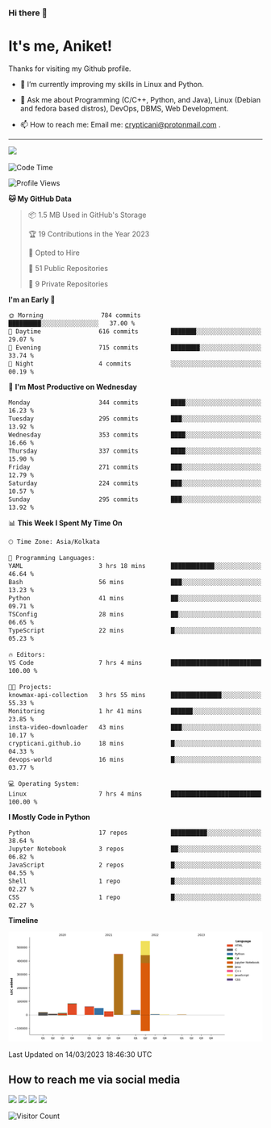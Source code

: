 ### Hi there 👋

   # It's me, Aniket!
   Thanks for visiting my Github profile.

<!--
**crypticani/crypticani** is a ✨ _special_ ✨ repository because its `README.md` (this file) appears on your GitHub profile. -->

- 🌱 I’m currently improving my skills in Linux and Python.

- 💬 Ask me about Programming (C/C++, Python, and Java), Linux (Debian and fedora based distros), DevOps, DBMS, Web Development.

- 📫 How to reach me: Email me: crypticani@protonmail.com .

---

<a href="#"><img src="https://github-readme-stats.vercel.app/api?username=crypticani&show_icons=true&hide_border=false&layout=default&theme=dracula&count_private=true"></a>

<!--START_SECTION:waka-->
![Code Time](http://img.shields.io/badge/Code%20Time-449%20hrs%2045%20mins-blue)

![Profile Views](http://img.shields.io/badge/Profile%20Views-1-blue)

**🐱 My GitHub Data** 

> 📦 1.5 MB Used in GitHub's Storage 
 > 
> 🏆 19 Contributions in the Year 2023
 > 
> 💼 Opted to Hire
 > 
> 📜 51 Public Repositories 
 > 
> 🔑 9 Private Repositories 
 > 
**I'm an Early 🐤** 

```text
🌞 Morning                784 commits         █████████░░░░░░░░░░░░░░░░   37.00 % 
🌆 Daytime                616 commits         ███████░░░░░░░░░░░░░░░░░░   29.07 % 
🌃 Evening                715 commits         ████████░░░░░░░░░░░░░░░░░   33.74 % 
🌙 Night                  4 commits           ░░░░░░░░░░░░░░░░░░░░░░░░░   00.19 % 
```
📅 **I'm Most Productive on Wednesday** 

```text
Monday                   344 commits         ████░░░░░░░░░░░░░░░░░░░░░   16.23 % 
Tuesday                  295 commits         ███░░░░░░░░░░░░░░░░░░░░░░   13.92 % 
Wednesday                353 commits         ████░░░░░░░░░░░░░░░░░░░░░   16.66 % 
Thursday                 337 commits         ████░░░░░░░░░░░░░░░░░░░░░   15.90 % 
Friday                   271 commits         ███░░░░░░░░░░░░░░░░░░░░░░   12.79 % 
Saturday                 224 commits         ███░░░░░░░░░░░░░░░░░░░░░░   10.57 % 
Sunday                   295 commits         ███░░░░░░░░░░░░░░░░░░░░░░   13.92 % 
```


📊 **This Week I Spent My Time On** 

```text
🕑︎ Time Zone: Asia/Kolkata

💬 Programming Languages: 
YAML                     3 hrs 18 mins       ████████████░░░░░░░░░░░░░   46.64 % 
Bash                     56 mins             ███░░░░░░░░░░░░░░░░░░░░░░   13.23 % 
Python                   41 mins             ██░░░░░░░░░░░░░░░░░░░░░░░   09.71 % 
TSConfig                 28 mins             ██░░░░░░░░░░░░░░░░░░░░░░░   06.65 % 
TypeScript               22 mins             █░░░░░░░░░░░░░░░░░░░░░░░░   05.23 % 

🔥 Editors: 
VS Code                  7 hrs 4 mins        █████████████████████████   100.00 % 

🐱‍💻 Projects: 
knowmax-api-collection   3 hrs 55 mins       ██████████████░░░░░░░░░░░   55.33 % 
Monitoring               1 hr 41 mins        ██████░░░░░░░░░░░░░░░░░░░   23.85 % 
insta-video-downloader   43 mins             ███░░░░░░░░░░░░░░░░░░░░░░   10.17 % 
crypticani.github.io     18 mins             █░░░░░░░░░░░░░░░░░░░░░░░░   04.33 % 
devops-world             16 mins             █░░░░░░░░░░░░░░░░░░░░░░░░   03.77 % 

💻 Operating System: 
Linux                    7 hrs 4 mins        █████████████████████████   100.00 % 
```

**I Mostly Code in Python** 

```text
Python                   17 repos            ██████████░░░░░░░░░░░░░░░   38.64 % 
Jupyter Notebook         3 repos             ██░░░░░░░░░░░░░░░░░░░░░░░   06.82 % 
JavaScript               2 repos             █░░░░░░░░░░░░░░░░░░░░░░░░   04.55 % 
Shell                    1 repo              █░░░░░░░░░░░░░░░░░░░░░░░░   02.27 % 
CSS                      1 repo              █░░░░░░░░░░░░░░░░░░░░░░░░   02.27 % 
```



**Timeline**

![Lines of Code chart](https://raw.githubusercontent.com/crypticani/crypticani/master/assets/bar_graph.png)


 Last Updated on 14/03/2023 18:46:30 UTC
<!--END_SECTION:waka-->

## How to reach me via social media
<p>
<a href="https://www.linkedin.com/in/crypticani/"><img src="https://img.shields.io/badge/-LinkedIn-blue?&style=for-the-badge&logo=linkedin&logoColor=white" height=30></a> 
<a href="https://twitter.com/crypticani"><img src="https://img.shields.io/badge/twitter-%231DA1F2.svg?&style=for-the-badge&logo=twitter&logoColor=white" height=30></a> 
<a href="https://www.quora.com/profile/Cryptic-Ani"><img src="https://img.shields.io/badge/-Quora-critical?&style=for-the-badge&logo=quora&logoColor=white" height=30></a>   
<a href="https://t.me/crypticani"><img src="https://img.shields.io/badge/-Telegram-informational?&style=for-the-badge&logo=telegram&logoColor=white" height=30></a> 

</p>

![Visitor Count](https://profile-counter.glitch.me/{crypticani}/count.svg)
